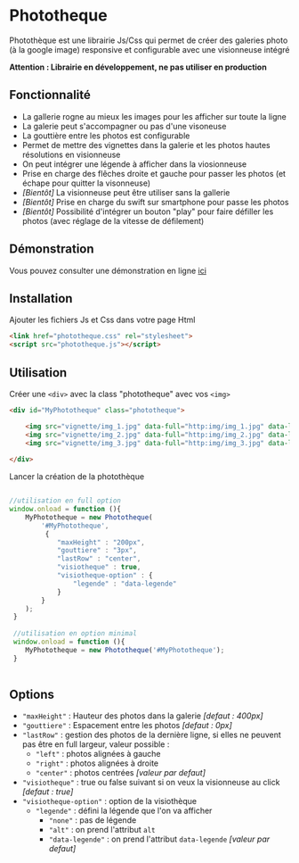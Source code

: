 # Phototheque

Photothèque est une librairie Js/Css qui permet de créer des galeries photo (à la google image) responsive et configurable avec une visionneuse intégré

**Attention : Librairie en développement, ne pas utiliser en production**

## Fonctionnalité

- La gallerie rogne au mieux les images pour les afficher sur toute la ligne
- La galerie peut s'accompagner ou pas d'une visoneuse
- La gouttière entre les photos est configurable
- Permet de mettre des vignettes dans la galerie et les photos hautes résolutions en visionneuse
- On peut intégrer une légende à afficher dans la viosionneuse
- Prise en charge des flêches droite et gauche pour passer les photos (et échape pour quitter la visonneuse)
- *[Bientôt]* La visionneuse peut être utiliser sans la gallerie
- *[Bientôt]* Prise en charge du swift sur smartphone pour passe les photos
- *[Bientôt]* Possibilité d'intégrer un bouton "play" pour faire défiller les photos (avec réglage de la vitesse de défilement)

## Démonstration

Vous pouvez consulter une démonstration en ligne [ici](http://www.lucien-chastan.fr/phototheque/index.html)

## Installation

Ajouter les fichiers Js et Css dans votre page Html

```html
<link href="phototheque.css" rel="stylesheet">
<script src="phototheque.js"></script>
```

## Utilisation

Créer une `<div>` avec la class "phototheque" avec vos `<img>`

```html
<div id="MyPhototheque" class="phototheque">

	<img src="vignette/img_1.jpg" data-full="http:img/img_1.jpg" data-legende="image 1" alt="">
	<img src="vignette/img_2.jpg" data-full="http:img/img_2.jpg" data-legende="image 2" alt="">
	<img src="vignette/img_3.jpg" data-full="http:img/img_3.jpg" data-legende="image 3" alt="">
	
</div>
```

Lancer la création de la photothèque

```javascript

//utilisation en full option
window.onload = function (){
	MyPhototheque = new Phototheque(
		'#MyPhototheque',
         {
         	"maxHeight" : "200px",
         	"gouttiere" : "3px",
         	"lastRow" : "center",
         	"visiotheque" : true,
         	"visiotheque-option" : {
         		"legende" : "data-legende"
         	}
     	}
 	);
 }
 
 //utilisation en option minimal
 window.onload = function (){
	MyPhototheque = new Phototheque('#MyPhototheque');
 }
 
```

## Options

- `"maxHeight"` : Hauteur des photos dans la galerie *[defaut : 400px]*
- `"gouttiere"` : Espacement entre les photos *[defaut : 0px]*
- `"lastRow"` : gestion des photos de la dernière ligne, si elles ne peuvent pas être en full largeur, valeur possible :
	+ `"left"` : photos alignées à gauche
	+ `"right"` : photos alignées à droite
	+ `"center"` : photos centrées *[valeur par defaut]*
- `"visiotheque"` : true ou false suivant si on veux la visionneuse au click *[defaut : true]*
- `"visiotheque-option"` : option de la visiothèque
	+ `"legende"` : défini la légende que l'on va afficher
		* `"none"` : pas de légende
		* `"alt"` : on prend l'attribut `alt`
		* `"data-legende"` : on prend l'attribut `data-legende` *[valeur par defaut]*